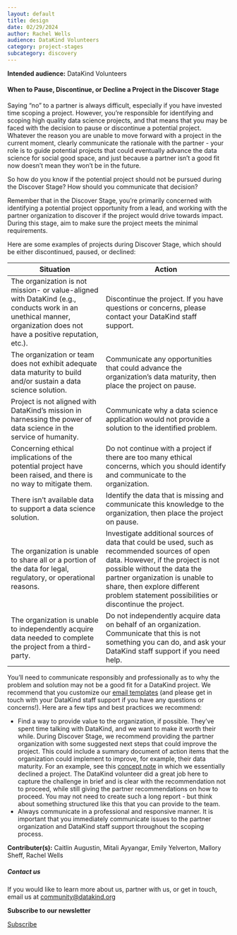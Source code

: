 ```yaml
---
layout: default
title: design
date: 02/29/2024
author: Rachel Wells
audience: DataKind Volunteers
category: project-stages
subcategory: discovery
---
```





**Intended audience:**
DataKind Volunteers






#### When to Pause, Discontinue, or Decline a Project in the Discover Stage


Saying “no” to a partner is always difficult, especially if you have invested time scoping a project. However, you’re responsible for identifying and scoping high quality data science projects, and that means that you may be faced with the decision to pause or discontinue a potential project. Whatever the reason you are unable to move forward with a project in the current moment, clearly communicate the rationale with the partner \- your role is to guide potential projects that could eventually advance the data science for social good space, and just because a partner isn’t a good fit now doesn’t mean they won’t be in the future.


So how do you know if the potential project should not be pursued during the Discover Stage? How should you communicate that decision? 


Remember that in the Discover Stage, you’re primarily concerned with identifying a potential project opportunity from a lead, and working with the partner organization to discover if the project would drive towards impact. During this stage, aim to make sure the project meets the minimal requirements. 


Here are some examples of projects during Discover Stage, which should be either discontinued, paused, or declined:




| Situation | Action |
| --- | --- |
| The organization is not mission\- or value\-aligned with DataKind (e.g., conducts work in an unethical manner, organization does not have a positive reputation, etc.). | Discontinue the project. If you have questions or concerns, please contact your DataKind staff support. |
| The organization or team does not exhibit adequate data maturity to build and/or sustain a data science solution. | Communicate any opportunities that could advance the organization’s data maturity, then place the project on pause. |
| Project is not aligned with DataKind’s mission in harnessing the power of data science in the service of humanity. | Communicate why a data science application would not provide a solution to the identified problem. |
| Concerning ethical implications of the potential project have been raised, and there is no way to mitigate them. | Do not continue with a project if there are too many ethical concerns, which you should identify and communicate to the organization. |
| There isn’t available data to support a data science solution. | Identify the data that is missing and communicate this knowledge to the organization, then place the project on pause. |
| The organization is unable to share all or a portion of the data for legal, regulatory, or operational reasons. | Investigate additional sources of data that could be used, such as recommended sources of open data. However, if the project is not possible without the data the partner organization is unable to share, then explore different problem statement possibilities or discontinue the project. |
| The organization is unable to independently acquire data needed to complete the project from a third\-party. | Do not independently acquire data on behalf of an organization. Communicate that this is not something you can do, and ask your DataKind staff support if you need help. |


You’ll need to communicate responsibly and professionally as to why the problem and solution may not be a good fit for a DataKind project. We recommend that you customize our  [email templates](https://docs.google.com/document/d/10d_OKPh5TPjpmSjkRYOHEgGgheMo2fIOm7RrXEgEbaM/edit#heading=h.5p0o26lutu9u) (and please get in touch with your DataKind staff support if you have any questions or concerns!). Here are a few tips and best practices we recommend:


* Find a way to provide value to the organization, if possible. They’ve spent time talking with DataKind, and we want to make it worth their while. During Discover Stage, we recommend providing the partner organization with some suggested next steps that could improve the project. This could include a summary document of action items that the organization could implement to improve, for example, their data maturity. For an example, see this [concept note](https://docs.google.com/document/d/1ed1k_8F6igl17cZswheacKhVReRxhnW6Uq-wajfS0GA/edit) in which we essentially declined a project. The DataKind volunteer did a great job here to capture the challenge in brief and is clear with the recommendation not to proceed, while still giving the partner recommendations on how to proceed. You may not need to create such a long report \- but think about something structured like this that you can provide to the team.
* Always communicate in a professional and responsive manner. It is important that you immediately communicate issues to the partner organization and DataKind staff support throughout the scoping process.


 **Contributer(s):** Caitlin Augustin, Mitali Ayyangar, Emily Yelverton, Mallory Sheff, Rachel Wells







##### Contact us


If you would like to learn more about us, partner with us, or get in touch, email us at community@datakind.org



 
**Subscribe to our newsletter**
  

[Subscribe](https://www.datakind.org/subscribe/)



